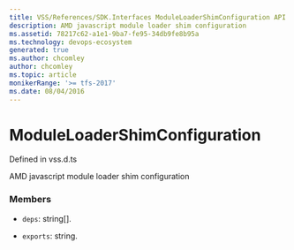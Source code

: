 ```yaml
---
title: VSS/References/SDK.Interfaces ModuleLoaderShimConfiguration API | Extensions for Azure DevOps Services
description: AMD javascript module loader shim configuration
ms.assetid: 78217c62-a1e1-9ba7-fe95-34db9fe8b95a
ms.technology: devops-ecosystem
generated: true
ms.author: chcomley
author: chcomley
ms.topic: article
monikerRange: '>= tfs-2017'
ms.date: 08/04/2016
---
```


# ModuleLoaderShimConfiguration

Defined in vss.d.ts

AMD javascript module loader shim configuration

### Members

* `deps`: string[].

* `exports`: string.
